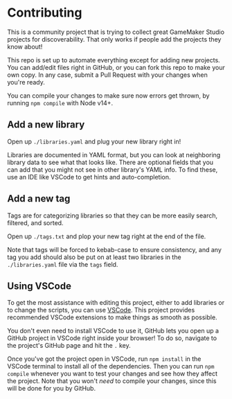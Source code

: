 # Contributing

This is a community project that is trying to collect great GameMaker Studio projects for discoverability. That only works if people add the projects they know about!

This repo is set up to automate everything except for adding new projects. You can add/edit files right in GitHub, or you can fork this repo to make your own copy. In any case, submit a Pull Request with your changes when you're ready.

You can compile your changes to make sure now errors get thrown, by running `npm compile` with Node v14+.

## Add a new library

Open up `./libraries.yaml` and plug your new library right in!

Libraries are documented in YAML format, but you can look at neighboring library data to see what that looks like. There are optional fields that you can add that you might not see in other library's YAML info. To find these, use an IDE like VSCode to get hints and auto-completion.

## Add a new tag

Tags are for categorizing libraries so that they can be more easily search, filtered, and sorted.

Open up `./tags.txt` and plop your new tag right at the end of the file.

Note that tags will be forced to kebab-case to ensure consistency, and any tag you add should also be put on at least two libraries in the `./libraries.yaml` file via the `tags` field.

## Using VSCode

To get the most assistance with editing this project, either to add libraries or to change the scripts, you can use [VSCode](https://code.visualstudio.com/). This project provides recommended VSCode extensions to make things as smooth as possible.

You don't even need to install VSCode to use it, GitHub lets you open up a GitHub project in VSCode right inside your browser! To do so, navigate to the project's GitHub page and hit the `.` key.

Once you've got the project open in VSCode, run `npm install` in the VSCode terminal to install all of the dependencies. Then you can run `npm compile` whenever you want to test your changes and see how they affect the project. Note that you won't *need* to compile your changes, since this will be done for you by GitHub.
